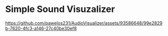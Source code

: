 # Simple Sound Visuzalizer

https://github.com/pawelos231/AudioVisualizer/assets/93586648/99e2829b-7620-4fc3-a146-27c40be30ef8

